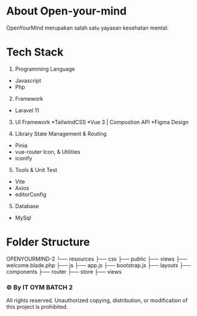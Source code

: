 # About Open-your-mind
OpenYourMind merupakan salah satu yayasan kesehatan mental:

# Tech Stack
1. Programming Language
  * Javascript
  * Php

2. Framework
  * Laravel 11

3. UI Framework
  *TailwindCSS
  *Vue 3 | Compostion API
  *Figma Design

4. Library
State Management & Routing
  * Pinia
  * vue-router
Icon, & Utilities
  * iconify

5. Tools & Unit Test
  * Vite
  * Axios
  * editorConfig

5. Database
  * MySql

# Folder Structure

OPENYOURMIND-2
└── resources
	├── css
	├── public
	├── views
        ├── welcome.blade.php
	├── js
	    ├── app.js
	    ├── bootstrap.js
	    ├── layouts
	    ├── components
	    ├── router
	    ├── store
	    ├── views


 ### © By IT OYM BATCH 2
All rights reserved. Unauthorized copying, distribution, or modification of this project is prohibited.
